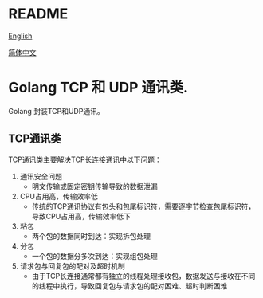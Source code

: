 # README 
[English](./README.md) 

[简体中文](./README.zh_cn.md) 

# Golang TCP 和 UDP 通讯类. 

Golang 封装TCP和UDP通讯。 

## TCP通讯类 

TCP通讯类主要解决TCP长连接通讯中以下问题： 

1. 通讯安全问题 
    - 明文传输或固定密钥传输导致的数据泄漏
2. CPU占用高，传输效率低 
    - 传统的TCP通讯协议有包头和包尾标识符，需要逐字节检查包尾标识符，导致CPU占用高，传输效率低下 
3. 粘包 
    - 两个包的数据同时到达：实现拆包处理 
4. 分包 
    - 一个包的数据分多次到达：实现组包处理 
5. 请求包与回复包的配对及超时机制 
    - 由于TCP长连接通常都有独立的线程处理接收包，数据发送与接收在不同的线程中执行，导致回复包与请求包的配对困难、超时判断困难
